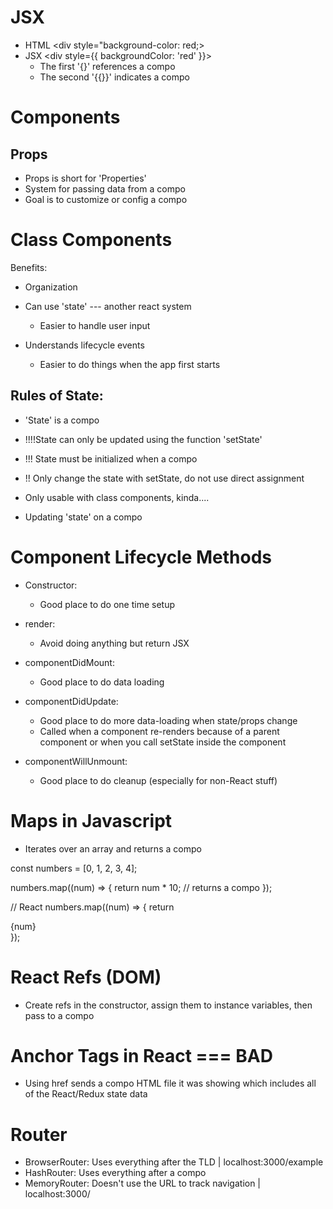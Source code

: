 # JSX

-   HTML <div style="background-color: red;></div>
-   JSX <div style={{ backgroundColor: 'red' }}></div>
    -   The first '{}' references a compo
    -   The second '{{}}' indicates a compo

# Components

## Props

-   Props is short for 'Properties'
-   System for passing data from a compo
-   Goal is to customize or config a compo

# Class Components

Benefits:

-   Organization
-   Can use 'state' --- another react system
    -   Easier to handle user input
-   Understands lifecycle events

    -   Easier to do things when the app first starts

## Rules of State:

-   'State' is a compo

-   !!!!State can only be updated using the function 'setState'
-   !!! State must be initialized when a compo
-   !! Only change the state with setState, do not use direct assignment
-   Only usable with class components, kinda....
-   Updating 'state' on a compo

# Component Lifecycle Methods

-   Constructor:

    -   Good place to do one time setup

-   render:

    -   Avoid doing anything but return JSX

-   componentDidMount:

    -   Good place to do data loading

-   componentDidUpdate:

    -   Good place to do more data-loading when state/props change
    -   Called when a component re-renders because of a parent component or when you call setState inside the component

-   componentWillUnmount:
    -   Good place to do cleanup (especially for non-React stuff)

# Maps in Javascript

-   Iterates over an array and returns a compo

const numbers = [0, 1, 2, 3, 4];

numbers.map((num) => {
return num \* 10; // returns a compo
});

// React
numbers.map((num) => {
return <div> {num} </div>
});

# React Refs (DOM)

-   Create refs in the constructor, assign them to instance variables, then pass to a compo

# Anchor Tags in React === BAD

-   Using href sends a compo
    HTML file it was showing which includes all of the React/Redux state data

# Router

-   BrowserRouter: Uses everything after the TLD | localhost:3000/example
-   HashRouter: Uses everything after a compo
-   MemoryRouter: Doesn't use the URL to track navigation | localhost:3000/
